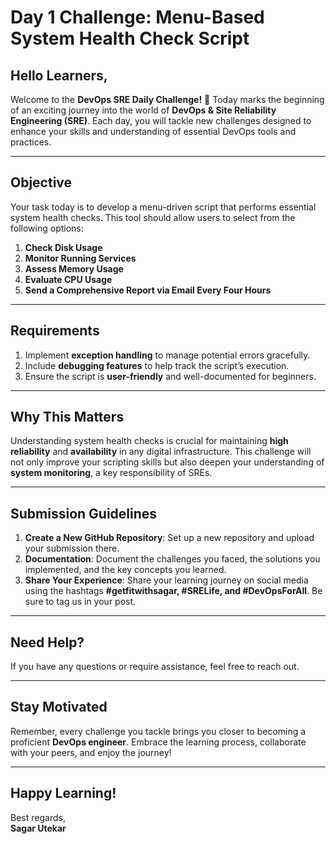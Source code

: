 # Day 1 Challenge: Menu-Based System Health Check Script

## Hello Learners,

Welcome to the **DevOps SRE Daily Challenge!** 🎉 Today marks the beginning of an exciting journey into the world of **DevOps & Site Reliability Engineering (SRE)**. Each day, you will tackle new challenges designed to enhance your skills and understanding of essential DevOps tools and practices.

---

## Objective

Your task today is to develop a menu-driven script that performs essential system health checks. This tool should allow users to select from the following options:

1. **Check Disk Usage**
2. **Monitor Running Services**
3. **Assess Memory Usage**
4. **Evaluate CPU Usage**
5. **Send a Comprehensive Report via Email Every Four Hours**

---

## Requirements

1. Implement **exception handling** to manage potential errors gracefully.
2. Include **debugging features** to help track the script’s execution.
3. Ensure the script is **user-friendly** and well-documented for beginners.

---

## Why This Matters

Understanding system health checks is crucial for maintaining **high reliability** and **availability** in any digital infrastructure. This challenge will not only improve your scripting skills but also deepen your understanding of **system monitoring**, a key responsibility of SREs.

---

## Submission Guidelines

1. **Create a New GitHub Repository**: Set up a new repository and upload your submission there.
2. **Documentation**: Document the challenges you faced, the solutions you implemented, and the key concepts you learned.
3. **Share Your Experience**: Share your learning journey on social media using the hashtags **#getfitwithsagar, #SRELife, and #DevOpsForAll**. Be sure to tag us in your post.

---

## Need Help?

If you have any questions or require assistance, feel free to reach out.

---

## Stay Motivated

Remember, every challenge you tackle brings you closer to becoming a proficient **DevOps engineer**. Embrace the learning process, collaborate with your peers, and enjoy the journey!

---

## Happy Learning!

Best regards,  
**Sagar Utekar**
